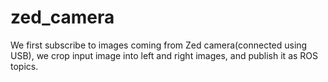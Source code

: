 # zed_camera
We first subscribe to images coming from Zed camera(connected using USB), we crop input image into left and right images, 
and publish it as ROS topics.
